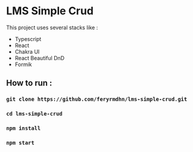 # LMS Simple Crud

This project uses several stacks like :

<ul>
  <li>Typescript</li>
   <li>React</li>
  <li>Chakra UI</li>
   <li>React Beautiful DnD</li>
  <li>Formik</li>
</ul>

## How to run :

### `git clone https://github.com/feryrmdhn/lms-simple-crud.git`
### `cd lms-simple-crud`
### `npm install`
### `npm start`
